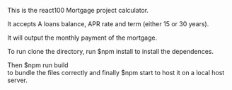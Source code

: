 This is the react100 Mortgage project calculator. 

It accepts A loans balance, APR rate and term (either 15 or 30 years). 

It will output the monthly payment of the mortgage. 

To run clone the directory, run 
$npm install 
to install the dependences. 

Then 
$npm run build  
to bundle the files correctly and finally 
$npm start
to host it on a local host server. 